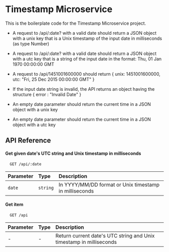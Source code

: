 # Timestamp Microservice

This is the boilerplate code for the Timestamp Microservice project.

- A request to /api/:date? with a valid date should return a JSON object with a unix key that is a Unix timestamp of the input date in milliseconds (as type Number)

- A request to /api/:date? with a valid date should return a JSON object with a utc key that is a string of the input date in the format: Thu, 01 Jan 1970 00:00:00 GMT

- A request to /api/1451001600000 should return { unix: 1451001600000, utc: "Fri, 25 Dec 2015 00:00:00 GMT" }

- If the input date string is invalid, the API returns an object having the structure { error : "Invalid Date" }

- An empty date parameter should return the current time in a JSON object with a unix key

- An empty date parameter should return the current time in a JSON object with a utc key

## API Reference

#### Get given date's UTC string and Unix timestamp in milliseconds

```http
  GET /api/:date
```

| Parameter | Type     | Description                                            |
| :-------- | :------- | :----------------------------------------------------- |
| `date`    | `string` | In YYYY/MM/DD format or Unix timestamp in milliseconds |

#### Get item

```http
  GET /api
```

| Parameter | Type | Description                                                         |
| :-------- | :--- | :------------------------------------------------------------------ |
| -         | -    | Return current date's UTC string and Unix timestamp in milliseconds |
